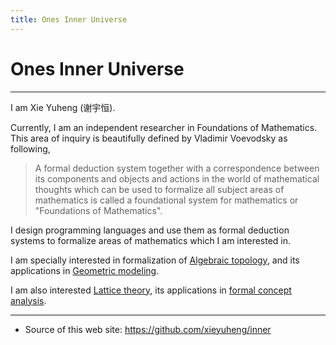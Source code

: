 ```yaml
---
title: Ones Inner Universe
---
```


# Ones Inner Universe

------

I am Xie Yuheng (谢宇恒).

Currently, I am an independent researcher in Foundations of Mathematics.
This area of inquiry is beautifully defined by Vladimir Voevodsky as following,

> A formal deduction system together with a correspondence
> between its components and objects and actions in the world of mathematical thoughts
> which can be used to formalize all subject areas of mathematics
> is called a foundational system for mathematics or "Foundations of Mathematics".

I design programming languages
and use them as formal deduction systems
to formalize areas of mathematics which I am interested in.

I am specially interested in formalization of [Algebraic topology](https://en.wikipedia.org/wiki/Algebraic_topology), and its applications in [Geometric modeling](https://en.wikipedia.org/wiki/Geometric_modeling).

I am also interested [Lattice theory](https://en.wikipedia.org/wiki/Lattice_(order)), its applications in [formal concept analysis](https://en.wikipedia.org/wiki/Formal_concept_analysis).

------

- Source of this web site: https://github.com/xieyuheng/inner
